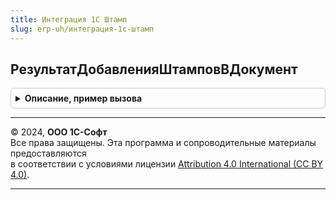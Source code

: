 ```yaml
---
title: Интеграция 1С Штамп
slug: erp-uh/интеграция-1с-штамп
---
```



## РезультатДобавленияШтамповВДокумент
<details style="margin: 1em 0; padding: 0.5em; border: 1px solid #ccc; border-radius: 6px;">

<summary style="font-weight: bold; cursor: pointer;">Описание, пример вызова</summary>

```bsl

// Возвращает результат добавления штампов в документ.
//
// Параметры:
//   ПараметрыДобавленияШтампов - см. Интеграция1СШтампКлиентСервер.НовыеПараметрыДобавленияШтамповВДокумент
//   Таймаут - Число, Неопределено - Максимальное время ожидания получения результата выполнения задания из сервиса
//                                    (не больше 600 сек). По умолчанию - 600 сек.
//
// Возвращаемое значение:
//   Структура:
//    * ЕстьОшибки          - Булево - Признак наличия ошибок.
//    * ИнформацияОбОшибках - Структура - Информация об ошибках выополнения запроса:
//       ** КодСостояния - Число      - Код состояния HTTP ответа.
//       ** Данные       - Структура  - Данные ответа сервиса.
//       ** URLРедиректа - Строка     - URL адрес для повторного обращения.
//       ** Интервал     - Число      - Интервал (в секундах) для повторного обращения к сервису.
//       ** ТекстОшибки  - Строка     - Текст ошибки на стороне сервиса.
//    * ЕстьРезультат      - Булево         - Признак успешного выполнения запроса.
//    * ДвоичныеДанные     - ДвоичныеДанные - Двоичные данные результата (PDF документа).
//
Функция РезультатДобавленияШтамповВДокумент(Знач ПараметрыДобавленияШтампов, Знач Таймаут = Неопределено) Экспорт
```

Пример вызова
```bsl
Результат = Интеграция1СШтамп.РезультатДобавленияШтамповВДокумент(ПараметрыДобавленияШтампов, Таймаут);
```
</details>

---

© 2024, **ООО 1С-Софт**  
Все права защищены. Эта программа и сопроводительные материалы предоставляются  
в соответствии с условиями лицензии [Attribution 4.0 International (CC BY 4.0)](https://creativecommons.org/licenses/by/4.0/legalcode).

---

